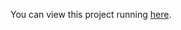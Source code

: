 You can view this project running [here](https://htmlpreview.github.io/?https://github.com/PseudoDevelopers/proximity-graphs-with-gravity/blob/master/index.html).
